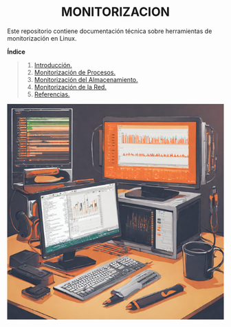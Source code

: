 ### <h1 align="center"> MONITORIZACION </h1>

Este repositorio contiene documentación técnica sobre herramientas de monitorización en Linux.

**Índice**
> 1. [Introducción.](Introduccion.md)
> 2. [Monitorización de Procesos.](Monitorizacion-Procesos.md)
> 3. [Monitorización del Almacenamiento.](Monitorizacion-Almacenamiento.md)
> 4. [Monitorización de la Red.](Monitorizacion-Red.md)
> 5. [Referencias.](Referecias.md)

![Monitorización](img/rendimiento_Linux.png)
